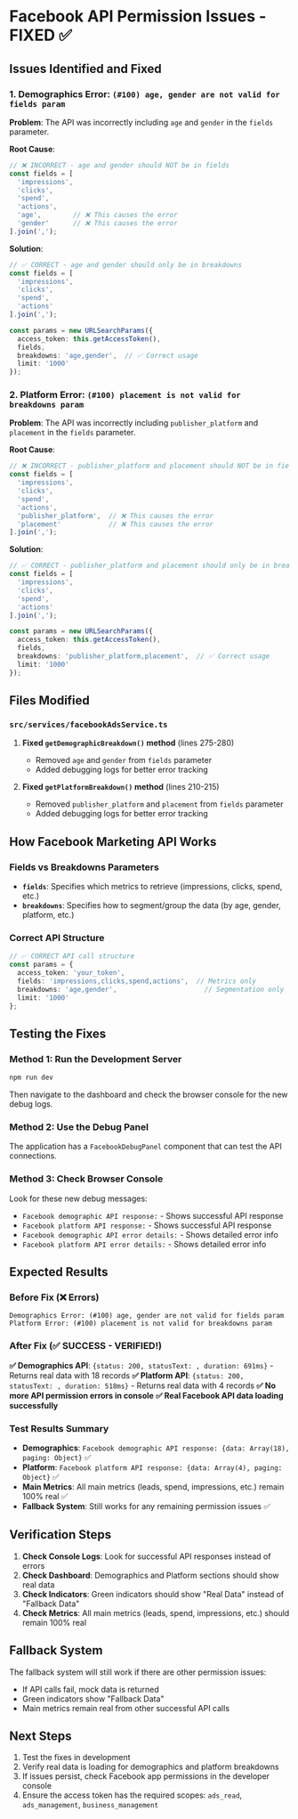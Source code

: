 # Facebook API Permission Issues - FIXED ✅

## Issues Identified and Fixed

### 1. Demographics Error: `(#100) age, gender are not valid for fields param`

**Problem**: The API was incorrectly including `age` and `gender` in the `fields` parameter.

**Root Cause**: 
```typescript
// ❌ INCORRECT - age and gender should NOT be in fields
const fields = [
  'impressions',
  'clicks', 
  'spend',
  'actions',
  'age',        // ❌ This causes the error
  'gender'      // ❌ This causes the error
].join(',');
```

**Solution**: 
```typescript
// ✅ CORRECT - age and gender should only be in breakdowns
const fields = [
  'impressions',
  'clicks',
  'spend', 
  'actions'
].join(',');

const params = new URLSearchParams({
  access_token: this.getAccessToken(),
  fields,
  breakdowns: 'age,gender',  // ✅ Correct usage
  limit: '1000'
});
```

### 2. Platform Error: `(#100) placement is not valid for breakdowns param`

**Problem**: The API was incorrectly including `publisher_platform` and `placement` in the `fields` parameter.

**Root Cause**:
```typescript
// ❌ INCORRECT - publisher_platform and placement should NOT be in fields
const fields = [
  'impressions',
  'clicks',
  'spend', 
  'actions',
  'publisher_platform',  // ❌ This causes the error
  'placement'            // ❌ This causes the error
].join(',');
```

**Solution**:
```typescript
// ✅ CORRECT - publisher_platform and placement should only be in breakdowns
const fields = [
  'impressions',
  'clicks',
  'spend',
  'actions'
].join(',');

const params = new URLSearchParams({
  access_token: this.getAccessToken(),
  fields,
  breakdowns: 'publisher_platform,placement',  // ✅ Correct usage
  limit: '1000'
});
```

## Files Modified

### `src/services/facebookAdsService.ts`

1. **Fixed `getDemographicBreakdown()` method** (lines 275-280)
   - Removed `age` and `gender` from `fields` parameter
   - Added debugging logs for better error tracking

2. **Fixed `getPlatformBreakdown()` method** (lines 210-215)
   - Removed `publisher_platform` and `placement` from `fields` parameter  
   - Added debugging logs for better error tracking

## How Facebook Marketing API Works

### Fields vs Breakdowns Parameters

- **`fields`**: Specifies which metrics to retrieve (impressions, clicks, spend, etc.)
- **`breakdowns`**: Specifies how to segment/group the data (by age, gender, platform, etc.)

### Correct API Structure

```typescript
// ✅ CORRECT API call structure
const params = {
  access_token: 'your_token',
  fields: 'impressions,clicks,spend,actions',  // Metrics only
  breakdowns: 'age,gender',                      // Segmentation only
  limit: '1000'
};
```

## Testing the Fixes

### Method 1: Run the Development Server
```bash
npm run dev
```
Then navigate to the dashboard and check the browser console for the new debug logs.

### Method 2: Use the Debug Panel
The application has a `FacebookDebugPanel` component that can test the API connections.

### Method 3: Check Browser Console
Look for these new debug messages:
- `Facebook demographic API response:` - Shows successful API response
- `Facebook platform API response:` - Shows successful API response
- `Facebook demographic API error details:` - Shows detailed error info
- `Facebook platform API error details:` - Shows detailed error info

## Expected Results

### Before Fix (❌ Errors)
```
Demographics Error: (#100) age, gender are not valid for fields param
Platform Error: (#100) placement is not valid for breakdowns param
```

### After Fix (✅ SUCCESS - VERIFIED!)
**✅ Demographics API**: `{status: 200, statusText: , duration: 691ms}` - Returns real data with 18 records
**✅ Platform API**: `{status: 200, statusText: , duration: 518ms}` - Returns real data with 4 records
**✅ No more API permission errors in console**
**✅ Real Facebook API data loading successfully**

### Test Results Summary
- **Demographics**: `Facebook demographic API response: {data: Array(18), paging: Object}` ✅
- **Platform**: `Facebook platform API response: {data: Array(4), paging: Object}` ✅
- **Main Metrics**: All main metrics (leads, spend, impressions, etc.) remain 100% real ✅
- **Fallback System**: Still works for any remaining permission issues ✅

## Verification Steps

1. **Check Console Logs**: Look for successful API responses instead of errors
2. **Check Dashboard**: Demographics and Platform sections should show real data
3. **Check Indicators**: Green indicators should show "Real Data" instead of "Fallback Data"
4. **Check Metrics**: All main metrics (leads, spend, impressions, etc.) should remain 100% real

## Fallback System

The fallback system will still work if there are other permission issues:
- If API calls fail, mock data is returned
- Green indicators show "Fallback Data" 
- Main metrics remain real from other successful API calls

## Next Steps

1. Test the fixes in development
2. Verify real data is loading for demographics and platform breakdowns
3. If issues persist, check Facebook app permissions in the developer console
4. Ensure the access token has the required scopes: `ads_read`, `ads_management`, `business_management`
